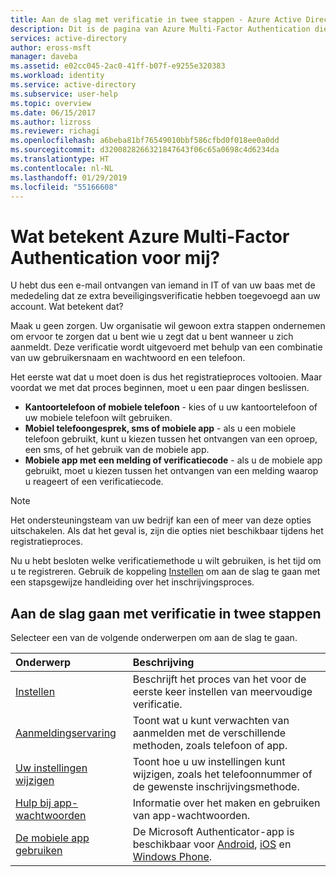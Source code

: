 ```yaml
---
title: Aan de slag met verificatie in twee stappen - Azure Active Directory | Microsoft Docs
description: Dit is de pagina van Azure Multi-Factor Authentication die uw eindgebruikers helpt aan de slag te gaan met Azure Multi-Factor Authentication.
services: active-directory
author: eross-msft
manager: daveba
ms.assetid: e02cc045-2ac0-41ff-b07f-e9255e320383
ms.workload: identity
ms.service: active-directory
ms.subservice: user-help
ms.topic: overview
ms.date: 06/15/2017
ms.author: lizross
ms.reviewer: richagi
ms.openlocfilehash: a6beba81bf76549010bbf586cfbd0f018ee0a0dd
ms.sourcegitcommit: d3200828266321847643f06c65a0698c4d6234da
ms.translationtype: HT
ms.contentlocale: nl-NL
ms.lasthandoff: 01/29/2019
ms.locfileid: "55166608"
---
```

# <a name="what-does-azure-multi-factor-authentication-mean-for-me"></a>Wat betekent Azure Multi-Factor Authentication voor mij?
U hebt dus een e-mail ontvangen van iemand in IT of van uw baas met de mededeling dat ze extra beveiligingsverificatie hebben toegevoegd aan uw account.  Wat betekent dat?

Maak u geen zorgen. Uw organisatie wil gewoon extra stappen ondernemen om ervoor te zorgen dat u bent wie u zegt dat u bent wanneer u zich aanmeldt. Deze verificatie wordt uitgevoerd met behulp van een combinatie van uw gebruikersnaam en wachtwoord en een telefoon.  

Het eerste wat dat u moet doen is dus het registratieproces voltooien.  Maar voordat we met dat proces beginnen, moet u een paar dingen beslissen.

* **Kantoortelefoon of mobiele telefoon**  - kies of u uw kantoortelefoon of uw mobiele telefoon wilt gebruiken.
* **Mobiel telefoongesprek, sms of mobiele app** - als u een mobiele telefoon gebruikt, kunt u kiezen tussen het ontvangen van een oproep, een sms, of het gebruik van de mobiele app.
* **Mobiele app met een melding of verificatiecode**  - als u de mobiele app gebruikt, moet u kiezen tussen het ontvangen van een melding waarop u reageert of een verificatiecode.

> [!NOTE]
> Het ondersteuningsteam van uw bedrijf kan een of meer van deze opties uitschakelen.  Als dat het geval is, zijn die opties niet beschikbaar tijdens het registratieproces.  

Nu u hebt besloten welke verificatiemethode u wilt gebruiken, is het tijd om u te registreren. Gebruik de koppeling [Instellen](multi-factor-authentication-end-user-first-time.md) om aan de slag te gaan met een stapsgewijze handleiding over het inschrijvingsproces.

## <a name="how-to-get-going-with-two-step-verification"></a>Aan de slag gaan met verificatie in twee stappen
Selecteer een van de volgende onderwerpen om aan de slag te gaan.

| Onderwerp | Beschrijving |
|:--- |:--- |
| [Instellen](multi-factor-authentication-end-user-first-time.md) |Beschrijft het proces van het voor de eerste keer instellen van meervoudige verificatie. |
| [Aanmeldingservaring](multi-factor-authentication-end-user-signin.md) |Toont wat u kunt verwachten van aanmelden met de verschillende methoden, zoals telefoon of app. |
| [Uw instellingen wijzigen](multi-factor-authentication-end-user-manage-settings.md) |Toont hoe u uw instellingen kunt wijzigen, zoals het telefoonnummer of de gewenste inschrijvingsmethode. |
| [Hulp bij app-wachtwoorden](multi-factor-authentication-end-user-app-passwords.md) |Informatie over het maken en gebruiken van app-wachtwoorden. |
| [De mobiele app gebruiken](microsoft-authenticator-app-how-to.md) |De Microsoft Authenticator-app is beschikbaar voor [Android](https://go.microsoft.com/fwlink/?linkid=866594), [iOS](https://go.microsoft.com/fwlink/?linkid=866594) en [Windows Phone](https://go.microsoft.com/fwlink/?Linkid=825071). |
